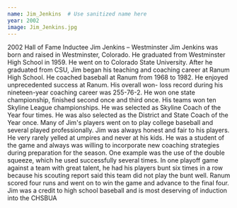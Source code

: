 ```yaml
---
name: Jim_Jenkins  # Use sanitized name here
year: 2002
image: Jim_Jenkins.jpg
---
```


2002 Hall of Fame Inductee Jim Jenkins – Westminster
Jim Jenkins was born and raised in Westminster, Colorado. He graduated from Westminster
High School in 1959. He went on to Colorado State University. After he graduated from CSU,
Jim began his teaching and coaching career at Ranum High School. He coached baseball at
Ranum from 1968 to 1982. He enjoyed unprecedented success at Ranum. His overall won-
loss record during his nineteen-year coaching career was 255-76-2. He won one state
championship, finished second once and third once. His teams won ten Skyline League
championships. He was selected as Skyline Coach of the Year four times. He was also
selected as the District and State Coach of the Year once.
Many of Jim's players went on to play college baseball and several played professionally. Jim
was always honest and fair to his players. He very rarely yelled at umpires and never at his
kids. He was a student of the game and always was willing to incorporate new coaching
strategies during preparation for the season. One example was the use of the double
squeeze, which he used successfully several times. In one playoff game against a team with
great talent, he had his players bunt six times in a row because his scouting report said this
team did not play the bunt well. Ranum scored four runs and went on to win the game and
advance to the final four.
Jim was a credit to high school baseball and is most deserving of induction into the CHSBUA